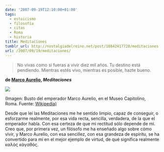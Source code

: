 ```yaml
---
date: '2007-09-19T12:10:00+01:00'
tags:
  - estoicismo
  - filosofía
  - citas
  - Roma
  - historia
title: Meditaciones
tumblr_url: http://nostalgiadelreino.net/post/18842417728/meditaciones
url: /2007/09/19/meditaciones/
---
```


<blockquote>
<p>No vivas como si fueras a vivir diez mil años. Tu destino está pendiendo. Mientras estés vivo, mientras es posible, hazte bueno.</p>
</blockquote>
<p><strong>de <a href="http://en.wikipedia.org/wiki/Marcus_Aurelius">Marco Aurelio</a>, <em>Meditaciones </em></strong></p>
<p><img src="http://66.media.tumblr.com/8ce1be0f4305811e3d486da662b27be8/tumblr_inline_n4sdbp4kJw1r8a7sj.jpg"/></p>

<p>(Imagen: Busto del emperador Marco Aurelio, en el Museo Capitolino, Roma. Fuente: <a href="http://en.wikipedia.org/wiki/File:0_Marcus_Aurelius_-_Palazzo_Nuovo_-_Musei_Capitolini_(1).JPG">Wikipedia)</a></p>

<p>Desde que leí las Meditaciones me he sentido limpio, capaz de conseguir, o esforzarme realmente, por esa vida recta, sencilla, verdadera, de la que el emperador habla. Con esa certeza de que mi rectitud sólo depende de mí. Creo que, por primera vez, un filósofo me ha enseñado algo sobre cómo vivir, y Marco Aurelio, con esa sencillez, con esa grandeza de espíritu, se ha convertido para mí en el mejor ejemplo de virtud, de qué significa realmente καλὸς κἀγαθός.</p>